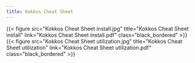 ```yaml
---
title: Kokkos Cheat Sheet                
---
```

<style>/*<--!*/
.black_bordered{
  border: .5rem solid black;
  width: 100%;
  max-width: 20rem;
}
/*-->*/</style>

{{< figure src="Kokkos Cheat Sheet install.jpg" title="Kokkos Cheat Sheet install" link="Kokkos Cheat Sheet install.pdf" class="black_bordered" >}}
{{< figure src="Kokkos Cheat Sheet utilization.jpg" title="Kokkos Cheat Sheet utilization" link="Kokkos Cheat Sheet utilization.pdf" class="black_bordered" >}}

